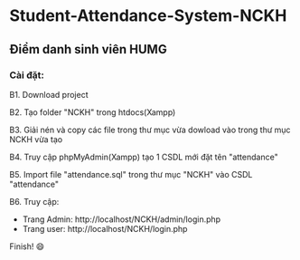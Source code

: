 # Student-Attendance-System-NCKH
## Điểm danh sinh viên HUMG
### Cài đặt:
B1. Download project

B2. Tạo folder "NCKH" trong htdocs(Xampp)

B3. Giải nén và copy các file trong thư mục vừa dowload vào trong thư mục NCKH vừa tạo

B4. Truy cập phpMyAdmin(Xampp) tạo 1 CSDL mới đặt tên "attendance"

B5. Import file "attendance.sql" trong thư mục "NCKH" vào CSDL "attendance"

B6. Truy cập:
* Trang Admin: http://localhost/NCKH/admin/login.php
* Trang user: http://localhost/NCKH/login.php

Finish! :smile:
